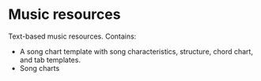 # Music resources

Text-based music resources. Contains:
* A song chart template with song characteristics, structure, chord chart, and tab templates.
* Song charts